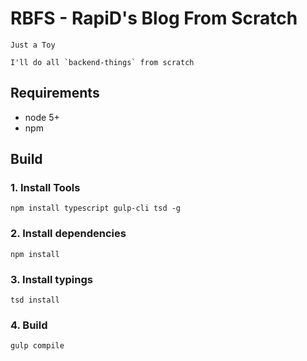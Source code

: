 RBFS - RapiD's Blog From Scratch
===

```
Just a Toy

I'll do all `backend-things` from scratch
```

Requirements
---

* node 5+
* npm


Build
---

### 1. Install Tools

```
npm install typescript gulp-cli tsd -g
```

### 2. Install dependencies

```
npm install
```

### 3. Install typings

```
tsd install
```

### 4. Build

```
gulp compile
```